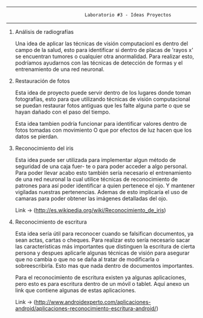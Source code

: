 ----------------------------------------------------------------------------------------------

                                 Laboratorio #3 - Ideas Proyectos
                    
----------------------------------------------------------------------------------------------

1. Análisis de radiografías

    Una idea de aplicar las técnicas de visión computacionl es dentro del campo de la salud, 
    esto para identificar si dentro de placas de 'rayos x' se encuentran tumores o cualquier
    otra anormalidad. Para realizar esto, podríamos ayudarnos con las técnicas de detección 
    de formas y el entrenamiento de una red neuronal. 
    
2. Restauración de fotos

    Esta idea de proyecto puede servir dentro de los lugares donde toman fotografías, esto 
    para que utilizando técnicas de visión computacional se puedan restaurar fotos antiguas
    que les falte alguna parte o que se hayan dañado con el paso del tiempo.
    
    Esta idea tambien podría funcionar para identificar valores dentro de fotos tomadas con
    movimiento O que por efectos de luz hacen que los datos se pierdan.
    
3. Reconocimiento del iris 

    Esta idea puede ser utilizada para implementar algun método de seguridad de una caja fuer-
    te o para poder acceder a algo personal. Para poder llevar acabo esto también sería necesario
    el entrenamiento de una red neuronal la cual utilice técnicas de reconocimiento de patrones
    para así poder identificar a quien pertenece el ojo. Y mantener vigiladas nuestras 
    pertenencias. Ademas de esto implicaría el uso de camaras para poder obtener las imágenes
    detalladas del ojo.

    Link -> (http://es.wikipedia.org/wiki/Reconocimiento_de_iris)

4. Reconocimiento de escritura

    Esta idea sería útil para reconocer cuando se falsifican documentos, ya sean actas, cartas o
    cheques. Para realizar esto sería necesario sacar las características más importantes que 
    distinguen la escritura de cierta persona y despues aplicarle algunas técnicas de visión 
    para asegurar que no cambia o que no se daña al tratar de modificarla o sobreescribirla.
    Esto mas que nada dentro de documentos importantes.
    
    Para el reconocimiento de escritura existen ya algunas aplicaciones, pero esto es para 
    escritura dentro de un móvil o tablet. Aquí anexo un link que contiene algunas de estas
    aplicaciones.
    
    Link -> (http://www.androidexperto.com/aplicaciones-android/aplicaciones-reconocimiento-escritura-android/)

